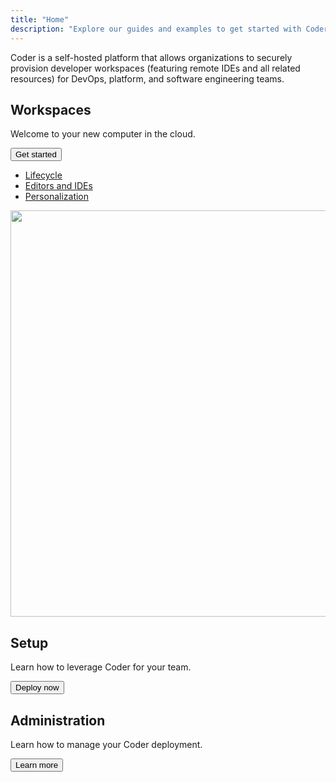 ```yaml
---
title: "Home"
description: "Explore our guides and examples to get started with Coder."
---
```


Coder is a self-hosted platform that allows organizations to securely provision
developer workspaces (featuring remote IDEs and all related resources) for
DevOps, platform, and software engineering teams.

<div class="get-started">
  <div>
  <h2>Workspaces</h2>

  <p>
    Welcome to your new computer in the cloud.
  </p>

  <a href="./getting-started/index.md">
    <button class="arrow">
      Get started
    </button>
  </a>

  <ul>
    <li><a href="./workspaces/lifecycle.md">Lifecycle</a></li>
    <li><a href="./workspaces/editors.md">Editors and IDEs</a></li>
    <li><a href="./workspaces/personalization.md">Personalization</a></li>
  </ul>
  </div>

  <img width="1498" height="650" preload src="./assets/hero.png">
</div>

<div class="guides">
<div class="guide">
  <div>
  <h2>Setup</h2>

  <p>
    Learn how to leverage Coder for your team.
  </p>

  <a href="./setup/index.md">
    <button class="arrow outlined">
      Deploy now
    </button>
  </a>
  </div>
</div>

<div class="guide">
  <div>
  <h2>Administration</h2>

  <p>
    Learn how to manage your Coder deployment.
  </p>

  <a href="./admin/index.md">
    <button class="arrow outlined">
      Learn more
    </button>
  </a>
  </div>
</div>
</div>
